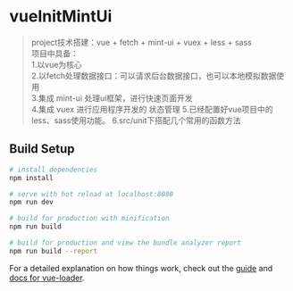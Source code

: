 # vueInitMintUi

> project技术搭建：vue + fetch + mint-ui + vuex + less + sass <br />
> 项目中具备：<br />
>       1.以vue为核心<br />
        2.以fetch处理数据接口：可以请求后台数据接口，也可以本地模拟数据使用 <br />
        3.集成 mint-ui 处理ui框架，进行快速页面开发 <br />
        4.集成 vuex 进行应用程序开发的 状态管理 
        5.已经配置好vue项目中的less、sass使用功能。
        6.src/unit下搭配几个常用的函数方法
## Build Setup

``` bash
# install dependencies
npm install

# serve with hot reload at localhost:8080 
npm run dev

# build for production with minification
npm run build

# build for production and view the bundle analyzer report
npm run build --report
```

For a detailed explanation on how things work, check out the [guide](http://vuejs-templates.github.io/webpack/) and [docs for vue-loader](http://vuejs.github.io/vue-loader).
